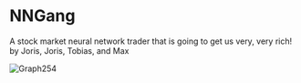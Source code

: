 # NNGang
A stock market neural network trader that is going to get us very, very rich! <br/>
by Joris, Joris, Tobias, and Max

![Graph254](https://user-images.githubusercontent.com/28119128/174753058-c5222bbb-bee0-4711-95bf-06116d2db377.png)
